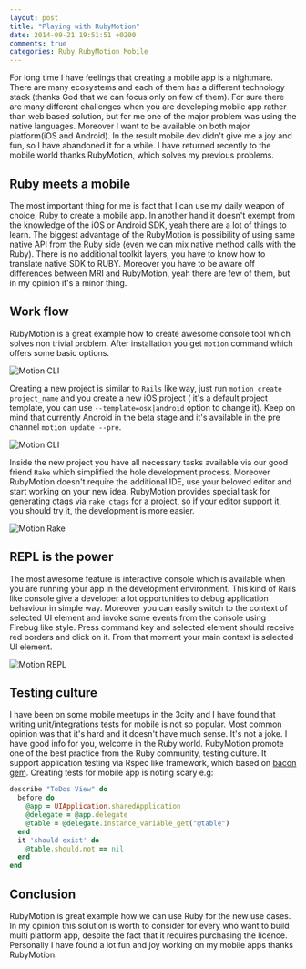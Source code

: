 ```yaml
---
layout: post
title: "Playing with RubyMotion"
date: 2014-09-21 19:51:51 +0200
comments: true
categories: Ruby RubyMotion Mobile
---
```


For long time I have feelings that creating a mobile app is a nightmare. There are many ecosystems and each of them has a different technology stack (thanks God that we can focus only on few of them). For sure there are many different challenges when you are developing mobile
app rather than web based solution, but for me one of the major problem was using the native languages. Moreover I want to be available on both major platform(iOS and Android). In the result mobile dev didn't give me a joy and fun, so I have abandoned it for a while. I have returned recently to the mobile world thanks RubyMotion, which solves my previous problems.

## Ruby meets a mobile
The most important thing for me is fact that I can use my daily weapon of choice, Ruby to create a mobile app. In another hand it doesn't exempt from the knowledge of the iOS or Android SDK, yeah there are a lot of things to learn. The biggest advantage of the RubyMotion is possibility of using same native API from the Ruby side (even we can mix native method calls with the Ruby). There is no additional toolkit layers, you have to know how to translate native SDK to RUBY. Moreover you have to be aware off differences between MRI and RubyMotion, yeah there are few of them, but in my opinion it's a minor thing.

## Work flow
RubyMotion is a great example how to create awesome console tool which solves non trivial problem. After installation you get `motion` command which offers some basic options.

![Motion CLI](/images/motion.png)

Creating a new project is similar to `Rails` like way, just run `motion create project_name` and you create a new iOS project ( it's a default project template, you can use `--template=osx|android` option to change it). Keep on mind that currently Android in the beta stage and it's available in the pre channel `motion update --pre`.

![Motion CLI](/images/motion_create.png)

Inside the new project you have all necessary tasks available via our good friend `Rake` which simplified the hole development process. Moreover RubyMotion doesn't require the additional IDE, use your beloved editor and start working on your new idea. RubyMotion provides special task for generating ctags via `rake ctags` for a project, so if your editor support it, you should try it, the development is more easier.

![Motion Rake](/images/motion_rake.png)

## REPL is the power
The most awesome feature is interactive console which is available when you are running your app in the development environment. This kind of Rails like console give a developer a lot opportunities to debug application behaviour in simple way. Moreover you can easily switch to the context of selected UI element and invoke some events from the console using Firebug like style. Press command key and selected element should receive red borders and click on it. From that moment your main context is selected UI element.

![Motion REPL](/images/motion_repl.jpg)

## Testing culture
I have been on some mobile meetups in the 3city and I have found that writing unit/integrations tests for mobile is not so popular. Most common opinion was that it's hard and it doesn't have much sense. It's not a joke. I have good info for you, welcome in the Ruby world. RubyMotion promote one of the best practice from the Ruby community, testing culture. It support application testing via Rspec like framework, which based on [bacon gem](https://github.com/chneukirchen/bacon). Creating tests for mobile app is noting scary e.g:

```ruby
describe "ToDos View" do
  before do
    @app = UIApplication.sharedApplication
    @delegate = @app.delegate
    @table = @delegate.instance_variable_get("@table")
  end
  it 'should exist' do
    @table.should.not == nil
  end
end
```

## Conclusion

RubyMotion is great example how we can use Ruby for the new use cases. In my opinion this solution is worth to consider for every who want to build multi platform app, despite the fact that it requires purchasing the licence. Personally I have found a lot fun and joy working on my mobile apps thanks RubyMotion.
